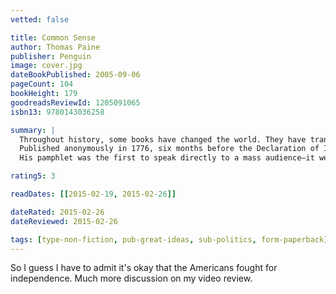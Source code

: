 ```yaml
---
vetted: false

title: Common Sense
author: Thomas Paine
publisher: Penguin
image: cover.jpg
dateBookPublished: 2005-09-06
pageCount: 104
bookHeight: 179
goodreadsReviewId: 1205091065
isbn13: 9780143036258

summary: |
  Throughout history, some books have changed the world. They have transformed the way we see ourselves—and each other. They have inspired debate, dissent, war and revolution. They have enlightened, outraged, provoked and comforted. They have enriched lives—and destroyed them.
  Published anonymously in 1776, six months before the Declaration of Independence, Thomas Paine’s Common Sense was a radical and impassioned call for America to free itself from British rule and set up an independent republican government. Savagely attacking hereditary kingship and aristocratic institutions, Paine urged a new beginning for his adopted country in which personal freedom and social equality would be upheld and economic and cultural progress encouraged. 
  His pamphlet was the first to speak directly to a mass audience—it went through fifty-six editions within a year of publication—and its assertive and often caustic style both embodied the democratic spirit he advocated, and converted thousands of citizens to the cause of American independence.

rating5: 3

readDates: [[2015-02-19, 2015-02-26]]

dateRated: 2015-02-26
dateReviewed: 2015-02-26

tags: [type-non-fiction, pub-great-ideas, sub-politics, form-paperback]
---
```


So I guess I have to admit it's okay that the Americans fought for independence. Much more discussion on my video review.
